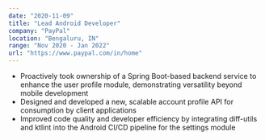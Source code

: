 ```yaml
---
date: "2020-11-09"
title: "Lead Android Developer"
company: "PayPal"
location: "Bengaluru, IN"
range: "Nov 2020 - Jan 2022"
url: "https://www.paypal.com/in/home"
---
```


- Proactively took ownership of a Spring Boot-based backend service to enhance the user profile module, demonstrating versatility beyond mobile development
- Designed and developed a new, scalable account profile API for consumption by client applications
- Improved code quality and developer efficiency by integrating diff-utils and ktlint into the Android CI/CD pipeline for the settings module
